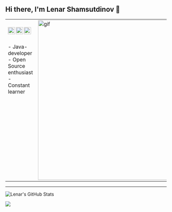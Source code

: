 ## Hi there, I'm Lenar Shamsutdinov 👋

<table border="0" width="100%">
  <tr>
    <td align="center" valign="middle">
      <a href="#"><img align="left" alt="Lenar's Linkdein" width="22px" src="https://cdn-icons-png.flaticon.com/512/3536/3536505.png" /></a>
      <a href="#"><img align="left" alt="Lenar's Telegram" width="22px" src="https://cdn-icons-png.flaticon.com/512/3536/3536661.png" /></a>
      <a href="#"><img align="left" alt="Lenar's Whatsapp" width="22px" src="https://cdn-icons-png.flaticon.com/512/3536/3536445.png" /></a>
      <!-- <a href="#"><img align="left" alt="Lenar's Twitter"  width="22px" src="https://cdn-icons-png.flaticon.com/512/3536/3536424.png" /></a> -->
    </td>
    <td rowspan="2">
      <img alt="gif" width="498px" src="https://media1.tenor.com/m/l53qv3b1lhoAAAAd/silicon-valley-locked.gif" />
      <!-- <img alt="gif" src="https://media1.tenor.com/m/l53qv3b1lhoAAAAC/silicon-valley-locked.gif" /> -->
      <!-- <img align="right" alt="gif" src="https://media.giphy.com/media/13HgwGsXF0aiGY/giphy.gif" /> -->
    </td>
  </tr>
  <tr>
    <td valign="top">
      - Java-developer <br />
      - Open Source enthusiast <br />
      - Constant learner <br />
    </td>
  </tr>
</table>

---

![Lenar's GitHub Stats](https://github-readme-stats.vercel.app/api?username=m1ra9e&hide=[%22issues%22,%22contribs%22]&show_icons=true&title_color=fff&icon_color=79ff97&text_color=9f9f9f&bg_color=151515)

[![](https://komarev.com/ghpvc/?username=m1ra9e)](https://komarev.com/ghpvc/?username=m1ra9e)

<!--
  Icons taken from riajulislam :
    https://www.flaticon.com/free-icons/linkedin
    https://www.flaticon.com/free-icons/telegram
    https://www.flaticon.com/free-icons/whatsap
    https://www.flaticon.com/free-icons/twitter

  Gif image taken from https://tenor.com/ru/view/silicon-valley-locked-doors-headphones-richard-gif-18012273
-->
